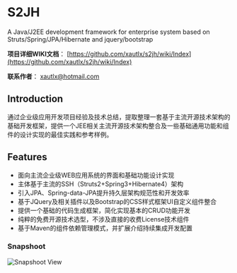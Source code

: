 # S2JH

A Java/J2EE development framework for enterprise system based on Struts/Spring/JPA/Hibernate and jquery/bootstrap

**项目详细WIKI文档**： [https://github.com/xautlx/s2jh/wiki/Index](https://github.com/xautlx/s2jh/wiki/Index)

**联系作者**： [xautlx@hotmail.com](mailto:xautlx@hotmail.com)

## Introduction

通过企业级应用开发项目经验及技术总结，提取整理一套基于主流开源技术架构的基础开发框架，提供一个JEE相关主流开源技术架构整合及一些基础通用功能和组件的设计实现的最佳实践和参考样例。

## Features

* 面向主流企业级WEB应用系统的界面和基础功能设计实现
* 主体基于主流的SSH（Struts2+Spring3+Hibernate4）架构
* 引入JPA、Spring-data-JPA提升持久层架构规范性和开发效率
* 基于JQuery及相关插件以及Bootstrap的CSS样式框架UI自定义组件整合
* 提供一个基础的代码生成框架，简化实现基本的CRUD功能开发
* 纯粹的免费开源技术选型，不涉及直接的收费License技术组件
* 基于Maven的组件依赖管理模式，并扩展介绍持续集成开发配置

### Snapshoot

![Snapshoot View](https://raw.github.com/wiki/xautlx/s2jh/images/index.gif)

